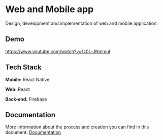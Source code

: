 
# Web and Mobile app

Design, development and implementation of web and mobile application. 


## Demo

https://www.youtube.com/watch?v=1z0L-JNmmuI


## Tech Stack

**Mobile:** React Native

**Web:** React

**Back-end:** Firebase

## Documentation

More information about the process and creation you can find in this document: [Documentation](https://github.com/Anna8295/web-mobile-app-assig3/blob/main/Váradyová_and_Morina_assig3.pdf)
 
